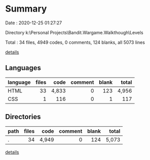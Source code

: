# Summary

Date : 2020-12-25 01:27:27

Directory k:\Personal Projects\Bandit.Wargame.Walkthough\Levels

Total : 34 files,  4949 codes, 0 comments, 124 blanks, all 5073 lines

[details](details.md)

## Languages
| language | files | code | comment | blank | total |
| :--- | ---: | ---: | ---: | ---: | ---: |
| HTML | 33 | 4,833 | 0 | 123 | 4,956 |
| CSS | 1 | 116 | 0 | 1 | 117 |

## Directories
| path | files | code | comment | blank | total |
| :--- | ---: | ---: | ---: | ---: | ---: |
| . | 34 | 4,949 | 0 | 124 | 5,073 |

[details](details.md)